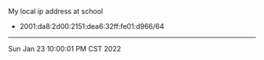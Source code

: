 My local ip address at school
* 2001:da8:2d00:2151:dea6:32ff:fe01:d966/64

---
Sun Jan 23 10:00:01 PM CST 2022

